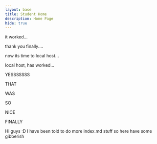 ```yaml
---
layout: base
title: Student Home 
description: Home Page
hide: true
---
```


it worked...

thank you finally....

now its time to local host...

local host, has worked...

YESSSSSSS

THAT

WAS

SO

NICE

FINALLY

Hi guys :D
I have been told to do more index.md stuff so here have some gibberish
<html>
<body>
<img src=""https://avatars.githubusercontent.com/u/56803677?v=4>
<body>
<html>